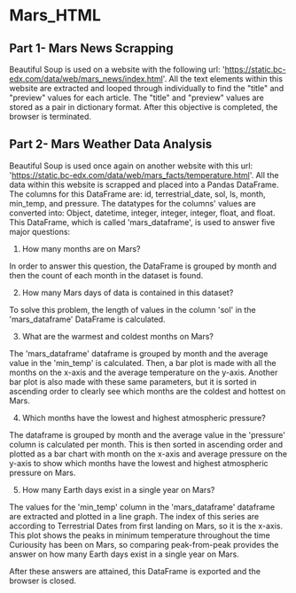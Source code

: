 # Mars_HTML

## Part 1- Mars News Scrapping

Beautiful Soup is used on a website with the following url: 'https://static.bc-edx.com/data/web/mars_news/index.html'. All the text elements within this website are extracted and looped through individually to find the "title" and "preview" values for each article. The "title" and "preview" values are stored as a pair in dictionary format. After this objective is completed, the browser is terminated.  


## Part 2- Mars Weather Data Analysis

Beautiful Soup is used once again on another website with this url: 'https://static.bc-edx.com/data/web/mars_facts/temperature.html'. All the data within this website is scrapped and placed into a Pandas DataFrame. The columns for this DataFrame are: id, terrestrial_date, sol, ls, month, min_temp, and pressure. The datatypes for the columns' values are converted into: Object, datetime, integer, integer, integer, float, and float. This DataFrame, which is called 'mars_dataframe', is used to answer five major questions:

1. How many months are on Mars?

In order to answer this question, the DataFrame is grouped by month and then the count of each month in the dataset is found.  


2. How many Mars days of data is contained in this dataset?

To solve this problem, the length of values in the column 'sol' in the 'mars_dataframe' DataFrame is calculated.


3. What are the warmest and coldest months on Mars?

The 'mars_dataframe' dataframe is grouped by month and the average value in the 'min_temp' is calculated. Then, a bar plot is made with all the months on the x-axis and the average temperature on the y-axis. Another bar plot is also made with these same parameters, but it is sorted in ascending order to clearly see which months are the coldest and hottest on Mars. 

4. Which months have the lowest and highest atmospheric pressure?

The dataframe is grouped by month and the average value in the 'pressure' column is calculated per month. This is then sorted in ascending order and plotted as a bar chart with month on the x-axis and average pressure on the y-axis to show which months have the lowest and highest atmospheric pressure on Mars.  


5. How many Earth days exist in a single year on Mars?

The values for the 'min_temp' column in the 'mars_dataframe' dataframe are extracted and plotted in a line graph. The index of this series are according to Terrestrial Dates from first landing on Mars, so it is the x-axis. This plot shows the peaks in minimum temperature throughout the time Curiousity has been on Mars, so comparing peak-from-peak provides the answer on how many Earth days exist in a single year on Mars.  

 
After these answers are attained, this DataFrame is exported and the browser is closed. 


